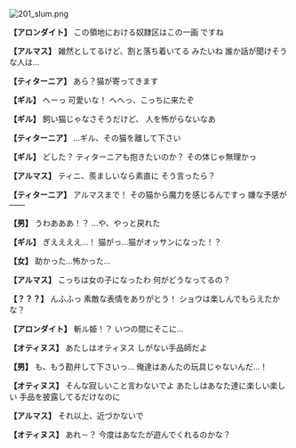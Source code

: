 
![201_slum.png](../images/backgrounds/201_slum.png)

**【アロンダイト】**
この領地における奴隷区はこの一画
ですね

**【アルマス】**
雑然としてるけど、割と落ち着いてる
みたいね
誰か話が聞けそうな人は…

**【ティターニア】**
あら？猫が寄ってきます

**【ギル】**
へーっ
可愛いな！
へへっ、こっちに来たぞ

**【ギル】**
飼い猫じゃなさそうだけど、
人を怖がらないなあ

**【ティターニア】**
…ギル、その猫を離して下さい

**【ギル】**
どした？
ティターニアも抱きたいのか？
その体じゃ無理かっ

**【アルマス】**
ティニ、羨ましいなら素直に
そう言ったら？

**【ティターニア】**
アルマスまで！
その猫から魔力を感じるんですっ
嫌な予感が――

**【男】**
うわあああ！？
…や、やっと戻れた

**【ギル】**
ぎええええ…！
猫がっ…猫がオッサンになった！？

**【女】**
助かった…怖かった…

**【アルマス】**
こっちは女の子になったわ
何がどうなってるの？

**【？？？】**
んふふっ
素敵な表情をありがとう！
ショウは楽しんでもらえたかな？

**【アロンダイト】**
斬ル姫！？
いつの間にそこに…

**【オティヌス】**
あたしはオティヌス
しがない手品師だよ

**【男】**
も、もう勘弁して下さいっ…
俺達はあんたの玩具じゃないんだ…！

**【オティヌス】**
そんな寂しいこと言わないでよ
あたしはあなた達に楽しい楽しい
手品を披露してるだけなのに

**【アルマス】**
それ以上、近づかないで

**【オティヌス】**
あれ－？
今度はあなたが遊んでくれるのかな？
